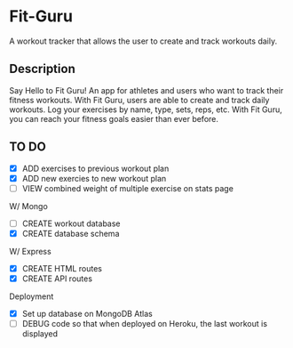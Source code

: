 # Fit-Guru
A workout tracker that allows the user to create and track workouts daily. 

## Description 
Say Hello to Fit Guru! An app for athletes and users who want to track their fitness workouts. With Fit Guru, users are able to create and track daily workouts. Log your exercises by name, type, sets, reps, etc. With Fit Guru, you can reach your fitness goals easier than ever before. 

## TO DO 
- [x] ADD exercises to previous workout plan
- [x] ADD new exercies to new workout plan
- [ ] VIEW combined weight of multiple exercise on stats page

W/ Mongo 
- [ ] CREATE workout database
- [x] CREATE database schema 

W/ Express 
- [x] CREATE HTML routes 
- [x] CREATE API routes

Deployment
- [x] Set up database on MongoDB Atlas 
- [ ] DEBUG code so that when deployed on Heroku, the last workout is displayed